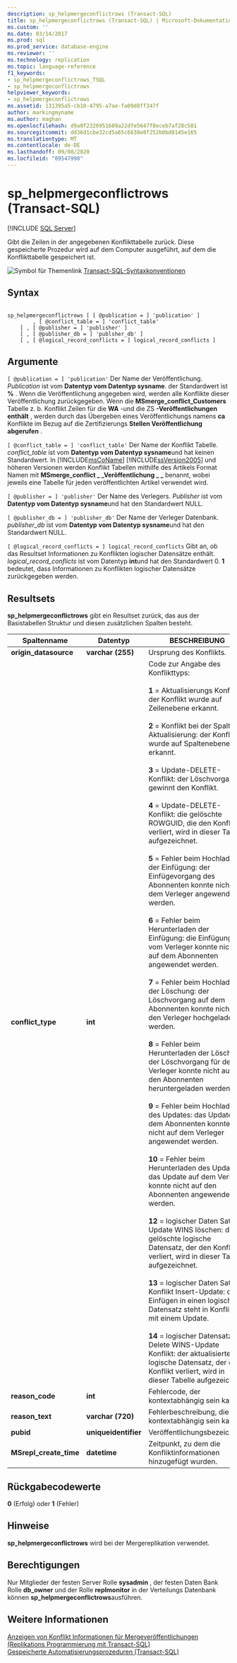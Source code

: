 ```yaml
---
description: sp_helpmergeconflictrows (Transact-SQL)
title: sp_helpmergeconflictrows (Transact-SQL) | Microsoft-Dokumentation
ms.custom: ''
ms.date: 03/14/2017
ms.prod: sql
ms.prod_service: database-engine
ms.reviewer: ''
ms.technology: replication
ms.topic: language-reference
f1_keywords:
- sp_helpmergeconflictrows_TSQL
- sp_helpmergeconflictrows
helpviewer_keywords:
- sp_helpmergeconflictrows
ms.assetid: 131395a5-cb18-4795-a7ae-fa09d8ff347f
author: markingmyname
ms.author: maghan
ms.openlocfilehash: d9a0f2326951609a22dfe5647f8eceb7af28c581
ms.sourcegitcommit: dd36d1cbe32cd5a65c6638e8f252b0bd8145e165
ms.translationtype: MT
ms.contentlocale: de-DE
ms.lasthandoff: 09/08/2020
ms.locfileid: "89547998"
---
```

# <a name="sp_helpmergeconflictrows-transact-sql"></a>sp_helpmergeconflictrows (Transact-SQL)
[!INCLUDE [SQL Server](../../includes/applies-to-version/sqlserver.md)]

  Gibt die Zeilen in der angegebenen Konflikttabelle zurück. Diese gespeicherte Prozedur wird auf dem Computer ausgeführt, auf dem die Konflikttabelle gespeichert ist.  
  
 ![Symbol für Themenlink](../../database-engine/configure-windows/media/topic-link.gif "Symbol für Themenlink") [Transact-SQL-Syntaxkonventionen](../../t-sql/language-elements/transact-sql-syntax-conventions-transact-sql.md)  
  
## <a name="syntax"></a>Syntax  
  
```  
  
sp_helpmergeconflictrows [ [ @publication = ] 'publication' ]  
        , [ @conflict_table = ] 'conflict_table'  
    [ , [ @publisher = ] 'publisher' ]   
    [ , [ @publisher_db = ] 'publsher_db' ]   
    [ , [ @logical_record_conflicts = ] logical_record_conflicts ]  
```  
  
## <a name="arguments"></a>Argumente  
`[ @publication = ] 'publication'` Der Name der Veröffentlichung. *Publication* ist vom **Datentyp vom Datentyp sysname**. der Standardwert ist **%** . Wenn die Veröffentlichung angegeben wird, werden alle Konflikte dieser Veröffentlichung zurückgegeben. Wenn die **MSmerge_conflict_Customers** Tabelle z. b. Konflikt Zeilen für die **WA** -und die ZS **-Veröffentlichungen enthält** , werden durch das Übergeben eines Veröffentlichungs namens **ca** Konflikte im Bezug auf die Zertifizierungs **Stellen Veröffentlichung abgerufen** .  
  
`[ @conflict_table = ] 'conflict_table'` Der Name der Konflikt Tabelle. *conflict_table* ist vom **Datentyp vom Datentyp sysname**und hat keinen Standardwert. In [!INCLUDE[msCoName](../../includes/msconame-md.md)] [!INCLUDE[ssVersion2005](../../includes/ssversion2005-md.md)] und höheren Versionen werden Konflikt Tabellen mithilfe des Artikels Format Namen mit **MSmerge_conflict \_ _Veröffentlichung \_ _** benannt, wobei jeweils eine Tabelle für jeden veröffentlichten Artikel verwendet wird.  
  
`[ @publisher = ] 'publisher'` Der Name des Verlegers. *Publisher* ist vom **Datentyp vom Datentyp sysname**und hat den Standardwert NULL.  
  
`[ @publisher_db = ] 'publisher_db'` Der Name der Verleger Datenbank. *publisher_db* ist vom **Datentyp vom Datentyp sysname**und hat den Standardwert NULL.  
  
`[ @logical_record_conflicts = ] logical_record_conflicts` Gibt an, ob das Resultset Informationen zu Konflikten logischer Datensätze enthält. *logical_record_conflicts* ist vom Datentyp **int**und hat den Standardwert 0. **1** bedeutet, dass Informationen zu Konflikten logischer Datensätze zurückgegeben werden.  
  
## <a name="result-sets"></a>Resultsets  
 **sp_helpmergeconflictrows** gibt ein Resultset zurück, das aus der Basistabellen Struktur und diesen zusätzlichen Spalten besteht.  
  
|Spaltenname|Datentyp|BESCHREIBUNG|  
|-----------------|---------------|-----------------|  
|**origin_datasource**|**varchar (255)**|Ursprung des Konflikts.|  
|**conflict_type**|**int**|Code zur Angabe des Konflikttyps:<br /><br /> **1** = Aktualisierungs Konflikt: der Konflikt wurde auf Zeilenebene erkannt.<br /><br /> **2** = Konflikt bei der Spalten Aktualisierung: der Konflikt wurde auf Spaltenebene erkannt.<br /><br /> **3** = Update-DELETE-Konflikt: der Löschvorgang gewinnt den Konflikt.<br /><br /> **4** = Update-DELETE-Konflikt: die gelöschte ROWGUID, die den Konflikt verliert, wird in dieser Tabelle aufgezeichnet.<br /><br /> **5** = Fehler beim Hochladen der Einfügung: der Einfügevorgang des Abonnenten konnte nicht auf dem Verleger angewendet werden.<br /><br /> **6** = Fehler beim Herunterladen der Einfügung: die Einfügung vom Verleger konnte nicht auf dem Abonnenten angewendet werden.<br /><br /> **7** = Fehler beim Hochladen der Löschung: der Löschvorgang auf dem Abonnenten konnte nicht auf den Verleger hochgeladen werden.<br /><br /> **8** = Fehler beim Herunterladen der Löschung: der Löschvorgang für den Verleger konnte nicht auf den Abonnenten heruntergeladen werden.<br /><br /> **9** = Fehler beim Hochladen des Updates: das Update auf dem Abonnenten konnte nicht auf dem Verleger angewendet werden.<br /><br /> **10** = Fehler beim Herunterladen des Updates: das Update auf dem Verleger konnte nicht auf den Abonnenten angewendet werden.<br /><br /> **12** = logischer Daten Satz Update WINS löschen: der gelöschte logische Datensatz, der den Konflikt verliert, wird in dieser Tabelle aufgezeichnet.<br /><br /> **13** = logischer Daten Satz Konflikt Insert-Update: das Einfügen in einen logischen Datensatz steht in Konflikt mit einem Update.<br /><br /> **14** = logischer Datensatz: Delete WINS-Update Konflikt: der aktualisierte logische Datensatz, der den Konflikt verliert, wird in dieser Tabelle aufgezeichnet.|  
|**reason_code**|**int**|Fehlercode, der kontextabhängig sein kann.|  
|**reason_text**|**varchar (720)**|Fehlerbeschreibung, die kontextabhängig sein kann.|  
|**pubid**|**uniqueidentifier**|Veröffentlichungsbezeichner.|  
|**MSrepl_create_time**|**datetime**|Zeitpunkt, zu dem die Konfliktinformationen hinzugefügt wurden.|  
  
## <a name="return-code-values"></a>Rückgabecodewerte  
 **0** (Erfolg) oder **1** (Fehler)  
  
## <a name="remarks"></a>Hinweise  
 **sp_helpmergeconflictrows** wird bei der Mergereplikation verwendet.  
  
## <a name="permissions"></a>Berechtigungen  
 Nur Mitglieder der festen Server Rolle **sysadmin** , der festen Daten Bank Rolle **db_owner** und der Rolle **replmonitor** in der Verteilungs Datenbank können **sp_helpmergeconflictrows**ausführen.  
  
## <a name="see-also"></a>Weitere Informationen  
 [Anzeigen von Konflikt Informationen für Mergeveröffentlichungen &#40;Replikations Programmierung mit Transact-SQL&#41;](../../relational-databases/replication/view-conflict-information-for-merge-publications.md)   
 [Gespeicherte Automatisierungsprozeduren &#40;Transact-SQL&#41;](../../relational-databases/system-stored-procedures/replication-stored-procedures-transact-sql.md)  
  
  
